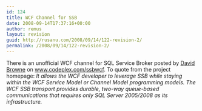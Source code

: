 ```yaml
---
id: 124
title: WCF Channel for SSB
date: 2008-09-14T17:37:16+00:00
author: remus
layout: revision
guid: http://rusanu.com/2008/09/14/122-revision-2/
permalink: /2008/09/14/122-revision-2/
---
```

There is an unofficial WCF channel for SQL Service Broker posted by <a href="http://www.linkedin.com/pub/0/806/737" target="_blank">David Browne</a> on <a href="http://www.codeplex.com/ssbwcf" target="_blank">www.codeplex.com/ssbwcf</a>. To quote from the project homepage: _It allows the WCF developer to leverage SSB while staying within the WCF Service Model or Channel Model programming models. The WCF SSB transport provides durable, two-way queue-based communications that requires only SQL Server 2005/2008 as its infrastructure._